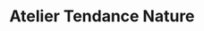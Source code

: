 ---
title: "Atelier Tendance Nature"
url: /salies-de-bearn/atelier-tendance-nature/
shop: fleuriste
---
